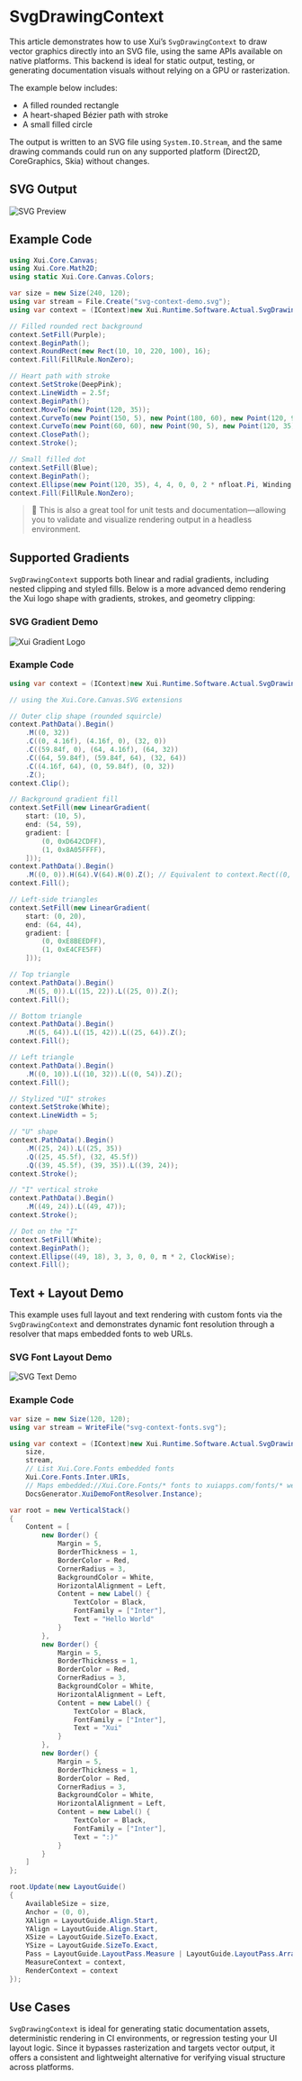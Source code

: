 # SvgDrawingContext

This article demonstrates how to use Xui’s `SvgDrawingContext` to draw vector graphics directly into an SVG file, using the same APIs available on native platforms. This backend is ideal for static output, testing, or generating documentation visuals without relying on a GPU or rasterization.

The example below includes:

* A filled rounded rectangle
* A heart-shaped Bézier path with stroke
* A small filled circle

The output is written to an SVG file using `System.IO.Stream`, and the same drawing commands could run on any supported platform (Direct2D, CoreGraphics, Skia) without changes.

## SVG Output

![SVG Preview](svg-context-demo.svg)

## Example Code

```csharp
using Xui.Core.Canvas;
using Xui.Core.Math2D;
using static Xui.Core.Canvas.Colors;

var size = new Size(240, 120);
using var stream = File.Create("svg-context-demo.svg");
using var context = (IContext)new Xui.Runtime.Software.Actual.SvgDrawingContext(size, stream);

// Filled rounded rect background
context.SetFill(Purple);
context.BeginPath();
context.RoundRect(new Rect(10, 10, 220, 100), 16);
context.Fill(FillRule.NonZero);

// Heart path with stroke
context.SetStroke(DeepPink);
context.LineWidth = 2.5f;
context.BeginPath();
context.MoveTo(new Point(120, 35));
context.CurveTo(new Point(150, 5), new Point(180, 60), new Point(120, 90));
context.CurveTo(new Point(60, 60), new Point(90, 5), new Point(120, 35));
context.ClosePath();
context.Stroke();

// Small filled dot
context.SetFill(Blue);
context.BeginPath();
context.Ellipse(new Point(120, 35), 4, 4, 0, 0, 2 * nfloat.Pi, Winding.ClockWise);
context.Fill(FillRule.NonZero);
```

> 🔪 This is also a great tool for unit tests and documentation—allowing you to validate and visualize rendering output in a headless environment.

## Supported Gradients

`SvgDrawingContext` supports both linear and radial gradients, including nested clipping and styled fills. Below is a more advanced demo rendering the Xui logo shape with gradients, strokes, and geometry clipping:

### SVG Gradient Demo

![Xui Gradient Logo](svg-xui-logo-gradients.svg)

### Example Code

```csharp
using var context = (IContext)new Xui.Runtime.Software.Actual.SvgDrawingContext((64, 64), stream);

// using the Xui.Core.Canvas.SVG extensions

// Outer clip shape (rounded squircle)
context.PathData().Begin()
    .M((0, 32))
    .C((0, 4.16f), (4.16f, 0), (32, 0))
    .C((59.84f, 0), (64, 4.16f), (64, 32))
    .C((64, 59.84f), (59.84f, 64), (32, 64))
    .C((4.16f, 64), (0, 59.84f), (0, 32))
    .Z();
context.Clip();

// Background gradient fill
context.SetFill(new LinearGradient(
    start: (10, 5),
    end: (54, 59),
    gradient: [
        (0, 0xD642CDFF),
        (1, 0x8A05FFFF),
    ]));
context.PathData().Begin()
    .M((0, 0)).H(64).V(64).H(0).Z(); // Equivalent to context.Rect((0, 0, 64, 64))
context.Fill();

// Left-side triangles
context.SetFill(new LinearGradient(
    start: (0, 20),
    end: (64, 44),
    gradient: [
        (0, 0xE8BEEDFF),
        (1, 0xE4CFE5FF)
    ]));

// Top triangle
context.PathData().Begin()
    .M((5, 0)).L((15, 22)).L((25, 0)).Z();
context.Fill();

// Bottom triangle
context.PathData().Begin()
    .M((5, 64)).L((15, 42)).L((25, 64)).Z();
context.Fill();

// Left triangle
context.PathData().Begin()
    .M((0, 10)).L((10, 32)).L((0, 54)).Z();
context.Fill();

// Stylized "UI" strokes
context.SetStroke(White);
context.LineWidth = 5;

// "U" shape
context.PathData().Begin()
    .M((25, 24)).L((25, 35))
    .Q((25, 45.5f), (32, 45.5f))
    .Q((39, 45.5f), (39, 35)).L((39, 24));
context.Stroke();

// "I" vertical stroke
context.PathData().Begin()
    .M((49, 24)).L((49, 47));
context.Stroke();

// Dot on the "I"
context.SetFill(White);
context.BeginPath();
context.Ellipse((49, 18), 3, 3, 0, 0, π * 2, ClockWise);
context.Fill();
```

## Text + Layout Demo

This example uses full layout and text rendering with custom fonts via the `SvgDrawingContext` and demonstrates dynamic font resolution through a resolver that maps embedded fonts to web URLs.

### SVG Font Layout Demo

![SVG Text Demo](svg-context-fonts.svg)

### Example Code

```csharp
var size = new Size(120, 120);
using var stream = WriteFile("svg-context-fonts.svg");

using var context = (IContext)new Xui.Runtime.Software.Actual.SvgDrawingContext(
    size,
    stream,
    // List Xui.Core.Fonts embedded fonts
    Xui.Core.Fonts.Inter.URIs,
    // Maps embedded://Xui.Core.Fonts/* fonts to xuiapps.com/fonts/* web urls
    DocsGenerator.XuiDemoFontResolver.Instance);

var root = new VerticalStack()
{
    Content = [
        new Border() {
            Margin = 5,
            BorderThickness = 1,
            BorderColor = Red,
            CornerRadius = 3,
            BackgroundColor = White,
            HorizontalAlignment = Left,
            Content = new Label() {
                TextColor = Black,
                FontFamily = ["Inter"],
                Text = "Hello World"
            }
        },
        new Border() {
            Margin = 5,
            BorderThickness = 1,
            BorderColor = Red,
            CornerRadius = 3,
            BackgroundColor = White,
            HorizontalAlignment = Left,
            Content = new Label() {
                TextColor = Black,
                FontFamily = ["Inter"],
                Text = "Xui"
            }
        },
        new Border() {
            Margin = 5,
            BorderThickness = 1,
            BorderColor = Red,
            CornerRadius = 3,
            BackgroundColor = White,
            HorizontalAlignment = Left,
            Content = new Label() {
                TextColor = Black,
                FontFamily = ["Inter"],
                Text = ":)"
            }
        }
    ]
};

root.Update(new LayoutGuide()
{
    AvailableSize = size,
    Anchor = (0, 0),
    XAlign = LayoutGuide.Align.Start,
    YAlign = LayoutGuide.Align.Start,
    XSize = LayoutGuide.SizeTo.Exact,
    YSize = LayoutGuide.SizeTo.Exact,
    Pass = LayoutGuide.LayoutPass.Measure | LayoutGuide.LayoutPass.Arrange | LayoutGuide.LayoutPass.Render,
    MeasureContext = context,
    RenderContext = context
});
```

## Use Cases

`SvgDrawingContext` is ideal for generating static documentation assets, deterministic rendering in CI environments, or regression testing your UI layout logic. Since it bypasses rasterization and targets vector output, it offers a consistent and lightweight alternative for verifying visual structure across platforms.
